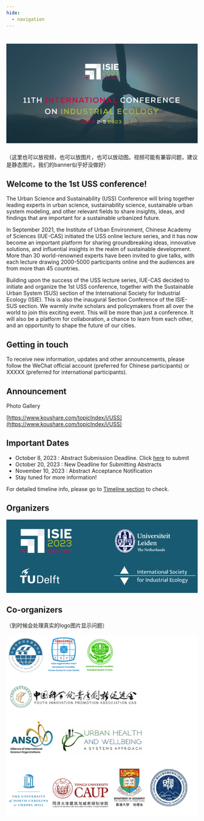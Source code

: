 ```yaml
---
hide:
  - navigation
---
```


# ![1706198871210](image/index/1706198871210.png)

（这里也可以放视频，也可以放图片，也可以放动图。视频可能有兼容问题，建议是静态图片。我们的banner似乎好没做好）

## Welcome to the 1st USS conference!

The Urban Science and Sustainability (USS) Conference will bring together leading experts in urban science, sustainability science, sustainable urban system modeling, and other relevant fields to share insights, ideas, and findings that are important for a sustainable urbanized future.

In September 2021, the Institute of Urban Environment, Chinese Academy of Sciences (IUE-CAS) initiated the USS online lecture series, and it has now become an important platform for sharing groundbreaking ideas, innovative solutions, and influential insights in the realm of sustainable development. More than 30 world-renowned experts have been invited to give talks, with each lecture drawing 2000-5000 participants online and the audiences are from more than 45 countries.

Building upon the success of the USS lecture series, IUE-CAS decided to initiate and organize the 1st USS conference, together with the Sustainable Urban System (SUS) section of the International Society for Industrial Ecology (ISIE). This is also the inaugural Section Conference of the ISIE-SUS section. We warmly invite scholars and policymakers from all over the world to join this exciting event. This will be more than just a conference. It will also be a platform for collaboration, a chance to learn from each other, and an opportunity to shape the future of our cities.

## Getting in touch

To receive new information, updates and other announcements, please follow the WeChat official account (preferred for Chinese participants) or XXXXX (preferred for international participants).

## Announcement

Photo Gallery

[https://www.koushare.com/topicIndex/i/USS](https://www.koushare.com/topicIndex/i/USS)

## Important Dates

- October 8, 2023 : Abstract Submission Deadline. Click [here](https://example.com) to submit
- October 20, 2023 : New Deadline for Submitting Abstracts
- November 10, 2023 : Abstract Acceptance Notification
- Stay tuned for more information!

For detailed timeline info, please go to [Timeline section](https://example.com) to check.

## Organizers

![1706199710255](image/index/1706199710255.png)

## Co-organizers

（到时候会处理真实的logo图片显示问题）

![1706199823052](image/index/1706199823052.png)
